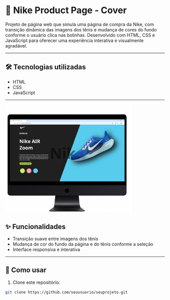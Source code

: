 # 👟 Nike Product Page - Cover

Projeto de página web que simula uma página de compra da Nike, com transição dinâmica das imagens dos tênis e mudança de cores do fundo conforme o usuário clica nas bolinhas. Desenvolvido com HTML, CSS e JavaScript para oferecer uma experiência interativa e visualmente agradável.

---

## 🛠 Tecnologias utilizadas

- HTML  
- CSS  
- JavaScript  

---
<img src="projetoCoverNike.png" alt="Nike Cover" width="400" />

## ✨ Funcionalidades

- Transição suave entre imagens dos tênis  
- Mudança de cor do fundo da página e do tênis conforme a seleção  
- Interface responsiva e interativa  

---

## 🚀 Como usar

1. Clone este repositório:  
```bash
git clone https://github.com/seuusuario/seuprojeto.git
